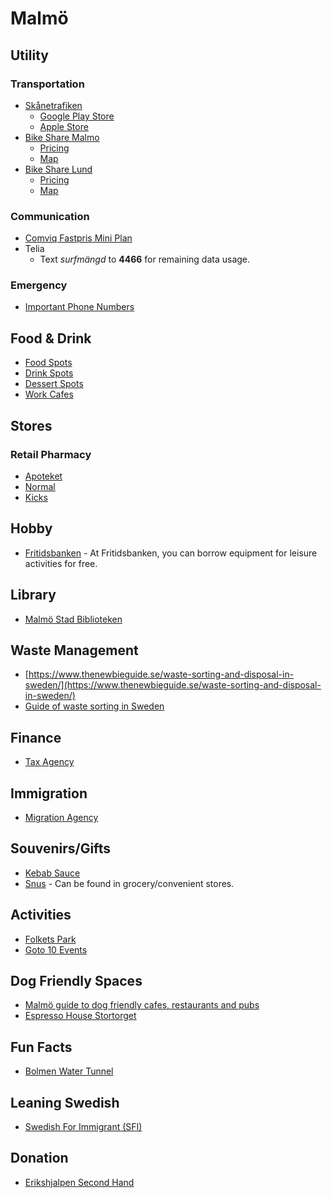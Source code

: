 # Malmö

## Utility

### Transportation

- [Skånetrafiken](https://www.skanetrafiken.se/)
  - [Google Play Store](https://play.google.com/store/apps/details?id=se.skanetrafiken.washington&pcampaignid=web_share)
  - [Apple Store](https://apps.apple.com/se/app/sk%C3%A5netrafiken/id1180539331)
- [Bike Share Malmo](https://www.malmobybike.se/en)
  - [Pricing](https://www.malmobybike.se/en/subscriptions-and-rates)
  - [Map](https://www.malmobybike.se/en/map)
- [Bike Share Lund](https://www.lundahoj.se/en/home)
  - [Pricing](https://www.lundahoj.se/en/offers/groups)
  - [Map](https://www.lundahoj.se/en/mapping)

### Communication

- [Comviq Fastpris Mini Plan](https://www.comviq.se/kontantkort)
- Telia
  - Text _surfmängd_ to **4466** for remaining data usage.

### Emergency

- [Important Phone Numbers](https://www.krisinformation.se/en/finding-help-and-services/important-phone-numbers)

## Food & Drink

- [Food Spots](https://maps.app.goo.gl/Vm1PmWbGbbV6ftD86)
- [Drink Spots](https://maps.app.goo.gl/qWopvXmCnxn3WXxR8)
- [Dessert Spots](https://maps.app.goo.gl/1UqRzLEPdfzoYgJE6)
- [Work Cafes](https://maps.app.goo.gl/eXVHPQRZgcNGekeV8)

## Stores

### Retail Pharmacy

- [Apoteket](https://www.apoteket.se/apotek/)
- [Normal](https://www.normal.eu/find-store/)
- [Kicks](https://www.kicks.se/butiker)

## Hobby

- [Fritidsbanken](https://www.fritidsbanken.se/en/) - At Fritidsbanken, you can borrow equipment for leisure activities for free.

## Library

- [Malmö Stad Biblioteken](https://malmo.se/Uppleva-och-gora/Biblioteken/Vara-bibliotek.html)

## Waste Management

- [https://www.thenewbieguide.se/waste-sorting-and-disposal-in-sweden/](https://www.thenewbieguide.se/waste-sorting-and-disposal-in-sweden/)
- [Guide of waste sorting in Sweden](https://medium.com/@kevinli1/guide-of-waste-sorting-in-sweden-9653e3048b15)

## Finance

- [Tax Agency](https://www.skatteverket.se/)

## Immigration

- [Migration Agency](https://www.migrationsverket.se/English.html)

## Souvenirs/Gifts

- [Kebab Sauce](https://schysstkak.se/het-kebabsas)
- [Snus](https://sv.wikipedia.org/wiki/Snus) - Can be found in grocery/convenient stores.

## Activities

- [Folkets Park](https://malmo.se/Folkets-Park)
- [Goto 10 Events](https://www.goto10.se/event/)

## Dog Friendly Spaces

- [Malmö guide to dog friendly cafes, restaurants and pubs](https://sweden.bestin.com/malmo-guide-to-dog-friendly-cafes-restaurants-and-pubs/)
- [Espresso House Stortorget](https://maps.app.goo.gl/u6F66qoSfJquodNC8)

## Fun Facts

- [Bolmen Water Tunnel](https://en.wikipedia.org/wiki/Bolmen_Water_Tunnel)

## Leaning Swedish

- [Swedish For Immigrant (SFI)](https://www.folkuniversitetet.se/vara-skolor/sfi-svenska-for-invandrare/malmo-sfi-skola-folkuniversitetet/)

## Donation

- [Erikshjalpen Second Hand](https://erikshjalpen.se/butiker/second-hand-malmo/)

